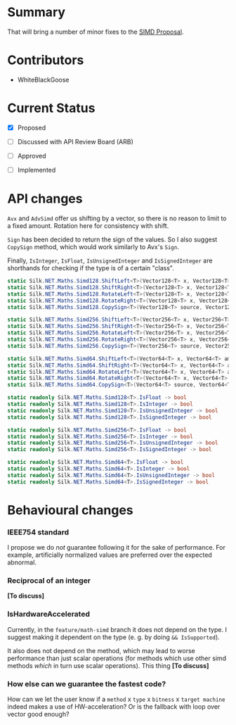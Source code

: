 # Summary
That will bring a number of minor fixes to the [SIMD Proposal](Proposal%20-%20Vectorization%20-%20SIMD.md).

# Contributors
- WhiteBlackGoose

# Current Status
- [x] Proposed
- [ ] Discussed with API Review Board (ARB)
- [ ] Approved
- [ ] Implemented


# API changes

`Avx` and `AdvSimd` offer us shifting by a vector, so there is no reason to limit to a fixed amount. Rotation here for consistency with shift.

`Sign` has been decided to return the sign of the values. So I also suggest `CopySign` method, which would work similarly to Avx's `Sign`.

Finally, `IsInteger`, `IsFloat`, `IsUnsignedInteger` and `IsSignedInteger` are shorthands for checking if the type is of a certain "class".

```cs
static Silk.NET.Maths.Simd128.ShiftLeft<T>(Vector128<T> x, Vector128<T> amount) -> Vector128<T>
static Silk.NET.Maths.Simd128.ShiftRight<T>(Vector128<T> x, Vector128<T> amount) -> Vector128<T>
static Silk.NET.Maths.Simd128.RotateLeft<T>(Vector128<T> x, Vector128<T> amount) -> Vector128<T>
static Silk.NET.Maths.Simd128.RotateRight<T>(Vector128<T> x, Vector128<T> amount) -> Vector128<T>
static Silk.NET.Maths.Simd128.CopySign<T>(Vector128<T> source, Vector128<T> destination) -> Vector128<T>

static Silk.NET.Maths.Simd256.ShiftLeft<T>(Vector256<T> x, Vector256<T> amount) -> Vector256<T>
static Silk.NET.Maths.Simd256.ShiftRight<T>(Vector256<T> x, Vector256<T> amount) -> Vector256<T>
static Silk.NET.Maths.Simd256.RotateLeft<T>(Vector256<T> x, Vector256<T> amount) -> Vector256<T>
static Silk.NET.Maths.Simd256.RotateRight<T>(Vector256<T> x, Vector256<T> amount) -> Vector256<T>
static Silk.NET.Maths.Simd256.CopySign<T>(Vector256<T> source, Vector256<T> destination) -> Vector256<T>

static Silk.NET.Maths.Simd64.ShiftLeft<T>(Vector64<T> x, Vector64<T> amount) -> Vector64<T>
static Silk.NET.Maths.Simd64.ShiftRight<T>(Vector64<T> x, Vector64<T> amount) -> Vector64<T>
static Silk.NET.Maths.Simd64.RotateLeft<T>(Vector64<T> x, Vector64<T> amount) -> Vector64<T>
static Silk.NET.Maths.Simd64.RotateRight<T>(Vector64<T> x, Vector64<T> amount) -> Vector64<T>
static Silk.NET.Maths.Simd64.CopySign<T>(Vector64<T> source, Vector64<T> destination) -> Vector64<T>

static readonly Silk.NET.Maths.Simd128<T>.IsFloat -> bool
static readonly Silk.NET.Maths.Simd128<T>.IsInteger -> bool
static readonly Silk.NET.Maths.Simd128<T>.IsUnsignedInteger -> bool
static readonly Silk.NET.Maths.Simd128<T>.IsSignedInteger -> bool

static readonly Silk.NET.Maths.Simd256<T>.IsFloat -> bool
static readonly Silk.NET.Maths.Simd256<T>.IsInteger -> bool
static readonly Silk.NET.Maths.Simd256<T>.IsUnsignedInteger -> bool
static readonly Silk.NET.Maths.Simd256<T>.IsSignedInteger -> bool

static readonly Silk.NET.Maths.Simd64<T>.IsFloat -> bool
static readonly Silk.NET.Maths.Simd64<T>.IsInteger -> bool
static readonly Silk.NET.Maths.Simd64<T>.IsUnsignedInteger -> bool
static readonly Silk.NET.Maths.Simd64<T>.IsSignedInteger -> bool
```

# Behavioural changes

### IEEE754 standard

I propose we do *not* guarantee following it for the sake of performance. For example, artificially normalized values are preferred over the expected abnormal.

### Reciprocal of an integer

**[To discuss]**

### IsHardwareAccelerated

Currently, in the `feature/math-simd` branch it does not depend on the type. I suggest making it dependent on the type (e. g. by doing `&& IsSupported`).

It also does not depend on the method, which may lead to worse performance than just scalar operations (for methods which use other simd methods *which* in turn use scalar operations). This thing **[To discuss]**

### How else can we guarantee the fastest code?

How can we let the user know if a `method` x `type` x `bitness` x `target machine` indeed makes a use of HW-acceleration? Or is the fallback with loop over vector good enough?
